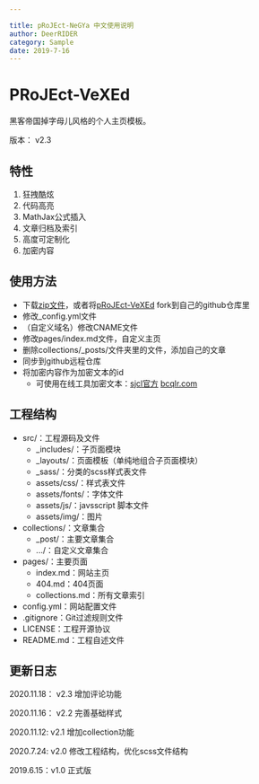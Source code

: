 ```yaml
---

title: pRoJEct-NeGYa 中文使用说明
author: DeerRIDER
category: Sample
date: 2019-7-16
---
```


# PRoJEct-VeXEd

黑客帝国掉字母儿风格的个人主页模板。

版本： v2.3

## 特性

1. 狂拽酷炫
2. 代码高亮
3. MathJax公式插入
4. 文章归档及索引
5. 高度可定制化
6. 加密内容

## 使用方法

* 下载[zip文件](https://codeload.github.com/akiritsu/pRoJEct-VeXEd/zip/master)，或者将[pRoJEct-VeXEd](https://github.com/akiritsu/pRoJEct-VeXEd) fork到自己的github仓库里
* 修改_config.yml文件
* （自定义域名）修改CNAME文件
* 修改pages/index.md文件，自定义主页
* 删除collections/_posts/文件夹里的文件，添加自己的文章
* 同步到github远程仓库
* 将加密内容作为加密文本的id
  * 可使用在线工具加密文本：[sjcl官方](http://bitwiseshiftleft.github.io/sjcl/demo/)  [bcqlr.com](http://bcqlr.com/sjcl/)

## 工程结构

* src/：工程源码及文件
  * _includes/：子页面模块
  * _layouts/：页面模板（单纯地组合子页面模块）
  * _sass/：分类的scss样式表文件
  * assets/css/：样式表文件
  * assets/fonts/：字体文件
  * assets/js/：javsscript 脚本文件
  * assets/img/：图片
* collections/：文章集合
  * _post/：主要文章集合
  * .../：自定义文章集合
* pages/：主要页面
  * index.md：网站主页
  * 404.md：404页面
  * collections.md：所有文章索引
* config.yml：网站配置文件
* .gitignore：Git过滤规则文件
* LICENSE：工程开源协议
* README.md：工程自述文件

## 更新日志

2020.11.18： v2.3 增加评论功能

2020.11.16： v2.2 完善基础样式

2020.11.12: v2.1 增加collection功能

2020.7.24: v2.0 修改工程结构，优化scss文件结构

2019.6.15：v1.0 正式版
